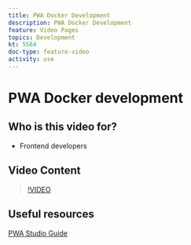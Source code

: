 ```yaml
---
title: PWA Docker Development
description: PWA Docker Development
feature: Video Pages
topics: Development
kt: 5564
doc-type: feature-video
activity: use
---
```


# PWA Docker development

## Who is this video for?

- Frontend developers

## Video Content

>[!VIDEO](https://video.tv.adobe.com/v/35784?quality=12&learn=on)

## Useful resources

[PWA Studio Guide](https://magento.github.io/pwa-studio/)
